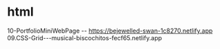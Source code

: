 # html 
  10-PortfolioMiniWebPage -- https://bejewelled-swan-1c8270.netlify.app
  09.CSS-Grid---musical-biscochitos-fecf65.netlify.app

